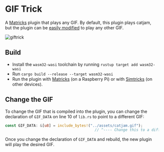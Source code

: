 # GIF Trick
A [Matricks](https://github.com/wymcg/matricks) plugin that plays any GIF. 
By default, this plugin plays catjam, but the plugin can be [easily modified](#change-the-gif) to play any other GIF.

![giftrick](https://github.com/wymcg/gif_trick/assets/3410869/31d2c778-9e17-4f59-9186-e865adf5dc71)

## Build
- Install the `wasm32-wasi` toolchain by running `rustup target add wasm32-wasi`
- Run `cargo build --release --target wasm32-wasi`
- Run the plugin with [Matricks](https://github.com/wymcg/matricks) (on a Raspberry Pi) or with [Simtricks](https://github.com/wymcg/simtricks) (on other devices).

## Change the GIF
To change the GIF that is compiled into the plugin, you can change the declaration of `GIF_DATA` on line 10 of `lib.rs` to point to a different GIF:

```rust
const GIF_DATA: &[u8] = include_bytes!("../assets/catjam.gif");
                                         // ^---- Change this to a different path and rebuild
```

Once you change the declaration of `GIF_DATA` and rebuild, the new plugin will play the desired GIF.
